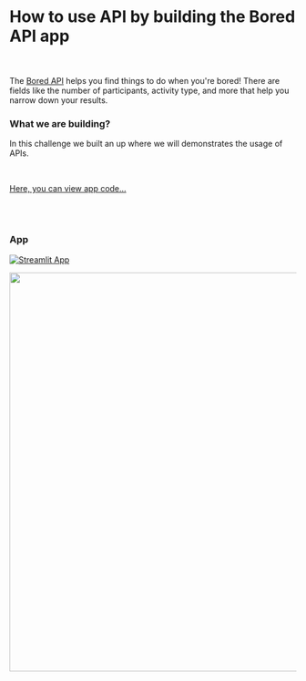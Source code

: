 # How to use API by building the Bored API app <br><br/>

The [Bored API](http://www.boredapi.com/) helps you find things to do when you're bored! 
There are fields like the number of participants, activity type, and more that help you narrow down your results. <br/>



### What we are building?

In this challenge we built an up where we will demonstrates the usage of APIs.

<br/>

[Here, you can view app code...](https://github.com/mBohunickaCharles/30DaysofStreamlit/blob/master/Day_26/bored_api_app.py)

<br><br/>

### App
[![Streamlit App](https://static.streamlit.io/badges/streamlit_badge_white.svg)](https://mbohunickacharles-30daysofstreamlit-day-26bored-api-app-tntcjc.streamlit.app/)


<p align="center">
<img width="700em" src="https://github.com/mBohunickaCharles/30DaysofStreamlit/blob/master/Day_26/bored_api_app.png" align = "center"/>
</p>
